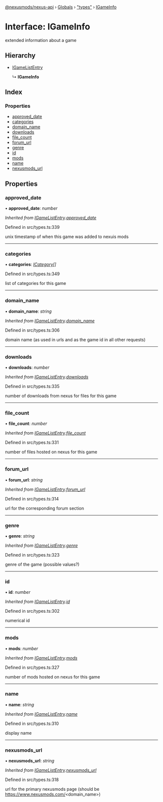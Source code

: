 [@nexusmods/nexus-api](../README.md) › [Globals](../globals.md) › ["types"](../modules/_types_.md) › [IGameInfo](_types_.igameinfo.md)

# Interface: IGameInfo

extended information about a game

## Hierarchy

* [IGameListEntry](_types_.igamelistentry.md)

  ↳ **IGameInfo**

## Index

### Properties

* [approved_date](_types_.igameinfo.md#approved_date)
* [categories](_types_.igameinfo.md#categories)
* [domain_name](_types_.igameinfo.md#domain_name)
* [downloads](_types_.igameinfo.md#downloads)
* [file_count](_types_.igameinfo.md#file_count)
* [forum_url](_types_.igameinfo.md#forum_url)
* [genre](_types_.igameinfo.md#genre)
* [id](_types_.igameinfo.md#id)
* [mods](_types_.igameinfo.md#mods)
* [name](_types_.igameinfo.md#name)
* [nexusmods_url](_types_.igameinfo.md#nexusmods_url)

## Properties

###  approved_date

• **approved_date**: *number*

*Inherited from [IGameListEntry](_types_.igamelistentry.md).[approved_date](_types_.igamelistentry.md#approved_date)*

Defined in src/types.ts:339

unix timestamp of when this game was added to nexuis mods

___

###  categories

• **categories**: *[ICategory](_types_.icategory.md)[]*

Defined in src/types.ts:349

list of categories for this game

___

###  domain_name

• **domain_name**: *string*

*Inherited from [IGameListEntry](_types_.igamelistentry.md).[domain_name](_types_.igamelistentry.md#domain_name)*

Defined in src/types.ts:306

domain name (as used in urls and as the game id in all other requests)

___

###  downloads

• **downloads**: *number*

*Inherited from [IGameListEntry](_types_.igamelistentry.md).[downloads](_types_.igamelistentry.md#downloads)*

Defined in src/types.ts:335

number of downloads from nexus for files for this game

___

###  file_count

• **file_count**: *number*

*Inherited from [IGameListEntry](_types_.igamelistentry.md).[file_count](_types_.igamelistentry.md#file_count)*

Defined in src/types.ts:331

number of files hosted on nexus for this game

___

###  forum_url

• **forum_url**: *string*

*Inherited from [IGameListEntry](_types_.igamelistentry.md).[forum_url](_types_.igamelistentry.md#forum_url)*

Defined in src/types.ts:314

url for the corresponding forum section

___

###  genre

• **genre**: *string*

*Inherited from [IGameListEntry](_types_.igamelistentry.md).[genre](_types_.igamelistentry.md#genre)*

Defined in src/types.ts:323

genre of the game
(possible values?)

___

###  id

• **id**: *number*

*Inherited from [IGameListEntry](_types_.igamelistentry.md).[id](_types_.igamelistentry.md#id)*

Defined in src/types.ts:302

numerical id

___

###  mods

• **mods**: *number*

*Inherited from [IGameListEntry](_types_.igamelistentry.md).[mods](_types_.igamelistentry.md#mods)*

Defined in src/types.ts:327

number of mods hosted on nexus for this game

___

###  name

• **name**: *string*

*Inherited from [IGameListEntry](_types_.igamelistentry.md).[name](_types_.igamelistentry.md#name)*

Defined in src/types.ts:310

display name

___

###  nexusmods_url

• **nexusmods_url**: *string*

*Inherited from [IGameListEntry](_types_.igamelistentry.md).[nexusmods_url](_types_.igamelistentry.md#nexusmods_url)*

Defined in src/types.ts:318

url for the primary nexusmods page (should be https://www.nexusmods.com/<domain_name>)

